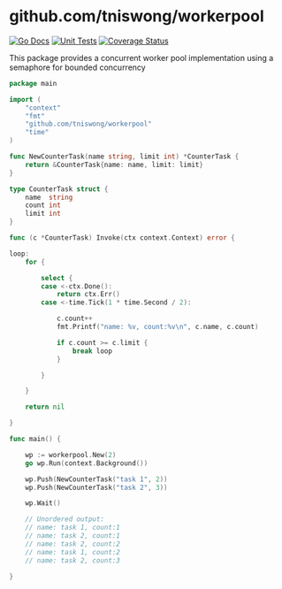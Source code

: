 # github.com/tniswong/workerpool

[![Go Docs](https://pkg.go.dev/badge/github.com/tniswong/workerpool)](https://pkg.go.dev/github.com/tniswong/workerpool)
[![Unit Tests](https://github.com/tniswong/workerpool/actions/workflows/ci.yml/badge.svg)](https://github.com/tniswong/workerpool/actions/workflows/ci.yml)
[![Coverage Status](https://coveralls.io/repos/github/tniswong/workerpool/badge.svg?branch=master)](https://coveralls.io/github/tniswong/workerpool?branch=master)

This package provides a concurrent worker pool implementation using a semaphore for bounded concurrency

```go
package main

import (
    "context"
    "fmt"
    "github.com/tniswong/workerpool"
    "time"
)

func NewCounterTask(name string, limit int) *CounterTask {
    return &CounterTask{name: name, limit: limit}
}

type CounterTask struct {
    name  string
    count int
    limit int
}

func (c *CounterTask) Invoke(ctx context.Context) error {

loop:
    for {

        select {
        case <-ctx.Done():
            return ctx.Err()
        case <-time.Tick(1 * time.Second / 2):

            c.count++
            fmt.Printf("name: %v, count:%v\n", c.name, c.count)

            if c.count >= c.limit {
                break loop
            }

        }

    }

    return nil

}

func main() {

    wp := workerpool.New(2)
    go wp.Run(context.Background())

    wp.Push(NewCounterTask("task 1", 2))
    wp.Push(NewCounterTask("task 2", 3))

    wp.Wait()

    // Unordered output:
    // name: task 1, count:1
    // name: task 2, count:1
    // name: task 2, count:2
    // name: task 1, count:2
    // name: task 2, count:3

}

```